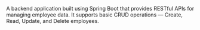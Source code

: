 A backend application built using Spring Boot that provides RESTful APIs for managing employee data. It supports basic CRUD operations — Create, Read, Update, and Delete employees.
